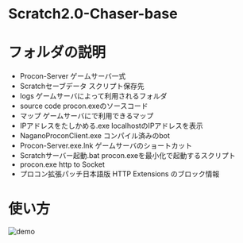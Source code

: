 # Scratch2.0-Chaser-base
# フォルダの説明
* Procon-Server       ゲームサーバ一式
* Scratchセーブデータ  スクリプト保存先
* logs                ゲームサーバによって利用されるフォルダ
* source code         procon.exeのソースコード
* マップ               ゲームサーバにで利用できるマップ
* IPアドレスをたしかめる.exe localhostのIPアドレスを表示
* NaganoProconClient.exe コンパイル済みのbot
* Procon-Server.exe.lnk ゲームサーバのショートカット
* Scratchサーバー起動.bat procon.exeを最小化で起動するスクリプト
* procon.exe http to Socket
* プロコン拡張パッチ日本語版 HTTP Extensions のブロック情報
# 使い方
![demo](https://raw.githubusercontent.com/kayamalab/Scratch2.0-Chaser-base/master/howtouse.gif)
